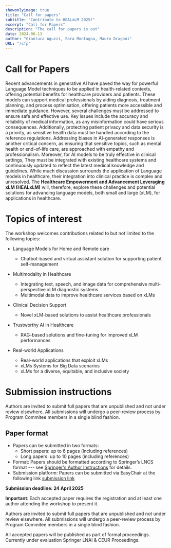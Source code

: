 ```yaml
---
showonlyimage: true
title: "Call for papers"
subtitle: "Contribute to HEALxLM 2025!"
excerpt: "Call for Papers"
description: "The call for papers is out"
date: 2024-06-13
author: "Gianluca Aguzzi, Sara Montagna, Mauro Dragoni"
URL: "/cfp"
---
```


# Call for Papers
Recent advancements in generative AI have paved the way for powerful Language Model techniques to be applied in
health-related contexts, offering potential benefits for healthcare providers and patients. These models can support
medical professionals by aiding diagnosis, treatment planning, and process optimisation, offering patients more
accessible and immediate guidance. However, several challenges must be addressed to ensure safe and effective
use. Key issues include the accuracy and reliability of medical information, as any misinformation could have serious
consequences. Additionally, protecting patient privacy and data security is a priority, as sensitive health data must
be handled according to the reference regulations. Addressing biases in AI-generated responses is another critical
concern, as ensuring that sensitive topics, such as mental health or end-of-life care, are approached with empathy
and professionalism. Moreover, for AI models to be truly effective in clinical settings, They must be integrated
with existing healthcare systems and continuously updated to reflect the latest medical knowledge and guidelines.
While much discussion surrounds the application of Language models in healthcare, their integration into clinical
practice is complex and unresolved. The **Healthcare Empowerment and Advancement Leveraging xLM (HEALxLM)**  will, therefore, explore these challenges and potential solutions
for advancing language models, both small and large (xLM), for applications in healthcare.

# Topics of interest

The workshop welcomes contributions related to but not limited to the following topics:

- Language Models for Home and Remote care
    - Chatbot-based and virtual assistant solution for supporting patient self-management

- Multimodality in Healthcare
    - Integrating text, speech, and image data for comprehensive multi-perspective xLM diagnostic systems
    - Multimodal data to improve healthcare services based on xLMs

- Clinical Decision Support
    - Novel xLM-based solutions to assist healthcare professionals

- Trustworthy AI in Healthcare
    - RAG-based solutions and fine-tuning for improved xLM performances

- Real-world Applications
    - Real-world applications that exploit xLMs
    - xLMs Systems for Big Data scenarios
    - xLMs for a diverse, equitable, and inclusive society



# Submission instructions
Authors are invited to submit full papers that are unpublished and not under review elsewhere. 
All submissions will undergo a peer-review process by Program Commitee members in a single blind fashion.

## Paper format

* Papers can be submitted in two formats:
    * Short papers: up to 6 pages (including references)
    * Long papers: up to 10 pages (including references)
* Format: Papers should be formatted according to Springer’s LNCS format --- see [Springer's Author Instructions](https://www.springer.com/gp/computer-science/lncs/conference-proceedings-guidelines) for details.
* Submission platform: Papers can be submitted via EasyChair at the following link [submission link](https://easychair.org/conferences/?conf=healxlm2025) 

**Submission deadline: 24 April 2025**

**Important**: Each accepted paper requires the registration and at least one author attending the workshop to present it.


Authors are invited to submit full papers that are unpublished and not under review elsewhere. 
All submissions will undergo a peer-review process by Program Commitee members in a single blind fashion.

All accepted papers will be published as part of formal proceedings. Currently under evaluation Springer LNAI & CEUR Proceedings.
<!--
**Submission deadline: ~~November 17th 2024~~ <span class="red">December 1st, 2024</span>**

<div class="newsbox yellow"> To facilitate the workshop organization and the review process, we invite contributors to submit their abstract by <div><b>November 24th, 2024</b></div> </div>

**Important**: each accepted paper requires a full PerCom registration and at least one author attending the workshop to present it (no registration is available for workshops only)

### Paper format

* Workshop papers are to be no more than 6 pages (overall, i.e. including references)
* FORMAT: [IEEE template](https://www.ieee.org/conferences/publishing/templates.html), 10 pt, 2-column format (same template as the main conference)
* 

-->
